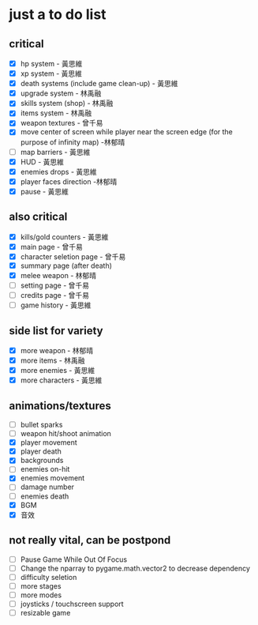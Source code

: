 # just a to do list

## critical

- [x] hp system - 黃思維
- [x] xp system - 黃思維
- [x] death systems (include game clean-up) - 黃思維
- [x] upgrade system - 林禹融
- [x] skills system (shop) - 林禹融
- [x] items system - 林禹融
- [x] weapon textures - 曾千易
- [x] move center of screen while player near the screen edge (for the purpose of infinity map) -林郁晴
- [ ] map barriers - 黃思維
- [x] HUD - 黃思維
- [x] enemies drops - 黃思維
- [x] player faces direction -林郁晴
- [x] pause - 黃思維

## also critical

- [x] kills/gold counters - 黃思維
- [x] main page - 曾千易
- [x] character seletion page - 曾千易
- [x] summary page (after death)
- [x] melee weapon - 林郁晴
- [ ] setting page - 曾千易
- [ ] credits page - 曾千易
- [ ] game history - 黃思維

## side list for variety

- [x] more weapon - 林郁晴
- [x] more items - 林禹融
- [x] more enemies - 黃思維
- [x] more characters - 黃思維

## animations/textures

- [ ] bullet sparks
- [ ] weapon hit/shoot animation
- [x] player movement 
- [x] player death
- [x] backgrounds
- [ ] enemies on-hit
- [x] enemies movement
- [ ] damage number
- [ ] enemies death
- [x] BGM
- [x] 音效

## not really vital, can be postpond

- [ ] Pause Game While Out Of Focus
- [ ] Change the nparray to pygame.math.vector2 to decrease dependency
- [ ] difficulty seletion
- [ ] more stages
- [ ] more modes
- [ ] joysticks / touchscreen support
- [ ] resizable game
